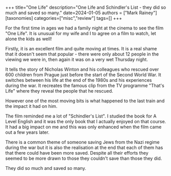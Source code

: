+++
title="One Life"
description="One Life and Schindler's List - they did so much and saved so many."
date=2024-01-05
authors = ["Mark Rainey"]
[taxonomies]
categories=["misc","review"]
tags=[]
+++

For the first time in ages we had a family night at the cinema to see the film "One Life". It is unusual for my wife and I to agree on a film to watch, let alone the kids as well!

<!-- more -->

Firstly, it is an excellent film and quite moving at times. It is a real shame that it doesn't seem that popular - there were only about 12 people in the viewing we were in, then again it was on a very wet Thursday night.

It tells the story of Nicholas Winton and his colleagues who rescued over 600 children from Prague just before the start of the Second World War. It switches between his life at the end of the 1980s and his experiences during the war. It recreates the famous clip from the TV programme "That's Life" where they reveal the people that he rescued.

However one of the most moving bits is what happened to the last train and the impact it had on him. 

The film reminded me a lot of "Schindler's List". I studied the book for A Level English and it was the only book that I actually enjoyed on that course. It had a big impact on me and this was only enhanced when the film came out a few years later.

There is a common theme of someone saving Jews from the Nazi regime during the war but it is also the realisation at the end that each of them has that there could have been more saved. Despite all their efforts they seemed to be more drawn to those they couldn't save than those they did.

They did so much and saved so many.
